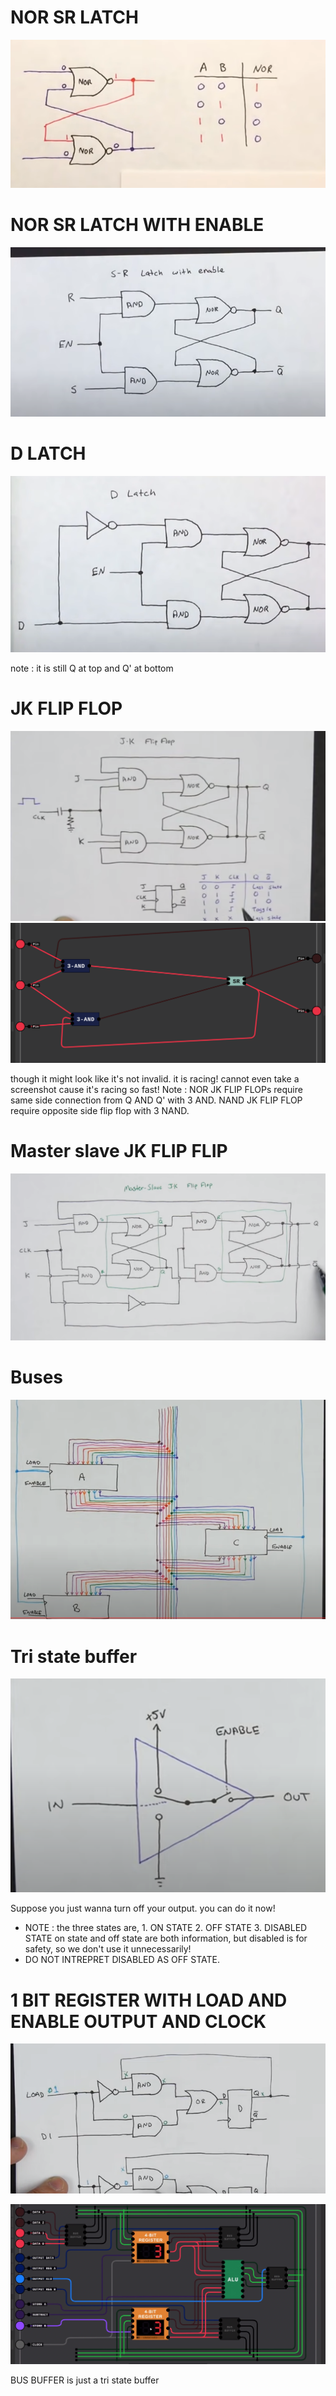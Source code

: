 
# NOR SR LATCH
![SR LATCH](image-3.png)

# NOR SR LATCH WITH ENABLE
![Alt text](image-4.png)

# D LATCH 

![Alt text](image-5.png)

note : it is still Q at top and Q' at bottom

# JK FLIP FLOP

![Alt text](image-9.png)
![Alt text](image-10.png)

though it might look like it's not invalid. it is racing! cannot even take a screenshot cause it's racing so fast!
Note : NOR JK FLIP FLOPs require same side connection from Q AND Q' with 3 AND.
       NAND JK FLIP FLOP require opposite side flip flop with 3 NAND.


# Master slave JK FLIP FLIP

![Alt text](image-11.png)

# Buses

![Alt text](image-6.png)


# Tri state buffer

![Alt text](image-7.png)

Suppose you just wanna turn off your output. you can do it now!
- NOTE : the three states are,
        1. ON STATE
        2. OFF STATE
        3. DISABLED STATE
    on state and off state are both information, but disabled is for safety, so we don't use it unnecessarily! 
- DO NOT INTREPRET DISABLED AS OFF STATE.

# 1 BIT REGISTER WITH LOAD AND ENABLE OUTPUT AND CLOCK
![Alt text](image-8.png)



![Alt text](image-12.png)

BUS BUFFER is just a tri state buffer